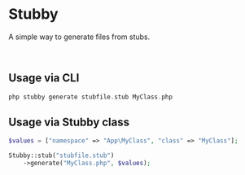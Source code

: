 # Stubby
A simple way to generate files from stubs.

<br />

## Usage via CLI
```php
php stubby generate stubfile.stub MyClass.php
```

## Usage via Stubby class
```php
$values = ["namespace" => "App\MyClass", "class" => "MyClass"];

Stubby::stub("stubfile.stub")
    ->generate("MyClass.php", $values);
```
